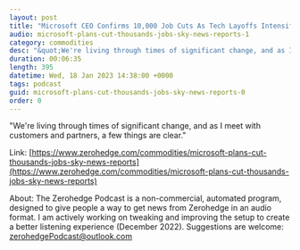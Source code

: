 ```yaml
---
layout: post
title: "Microsoft CEO Confirms 10,000 Job Cuts As Tech Layoffs Intensify "
audio: microsoft-plans-cut-thousands-jobs-sky-news-reports-1
category: commodities
desc: "&quot;We're living through times of significant change, and as I meet with customers and partners, a few things are clear.&quot;"
duration: 00:06:35
length: 395
datetime: Wed, 18 Jan 2023 14:38:00 +0000
tags: podcast
guid: microsoft-plans-cut-thousands-jobs-sky-news-reports-0
order: 0
---
```

&quot;We're living through times of significant change, and as I meet with customers and partners, a few things are clear.&quot;

Link: [https://www.zerohedge.com/commodities/microsoft-plans-cut-thousands-jobs-sky-news-reports](https://www.zerohedge.com/commodities/microsoft-plans-cut-thousands-jobs-sky-news-reports)

About: The Zerohedge Podcast is a non-commercial, automated program, designed to give people a way to get news from Zerohedge in an audio format.  I am actively working on tweaking and improving the setup to create a better listening experience (December 2022).  Suggestions are welcome: [zerohedgePodcast@outlook.com](mailto:zerohedgePodcast@outlook.com)